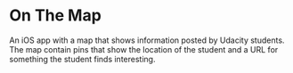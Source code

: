 # On The Map

An iOS app with a map that shows information posted by Udacity students. The map contain pins that show the location of the student and a URL for something the student finds interesting.
